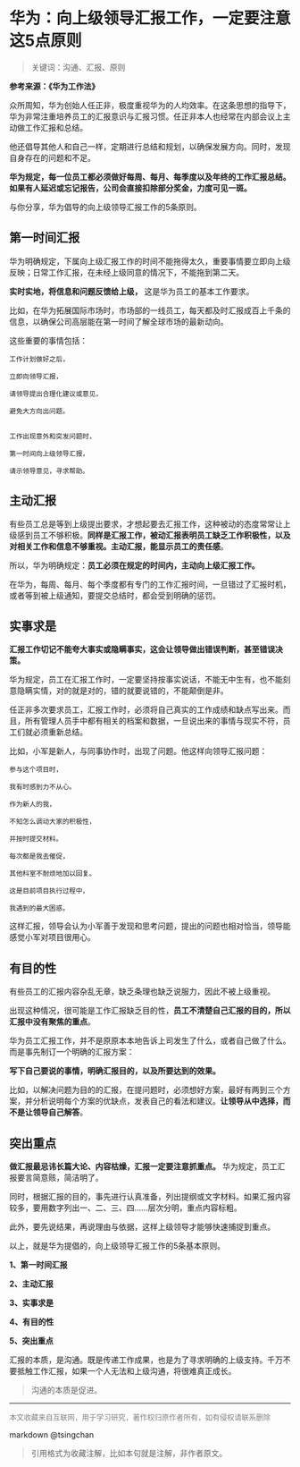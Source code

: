 华为：向上级领导汇报工作，一定要注意这5点原则
=======================

> 关键词：沟通、汇报、原则

**参考来源：《华为工作法》**


众所周知，华为创始人任正非，极度重视华为的人均效率。在这条思想的指导下，华为非常注重培养员工的汇报意识与汇报习惯。任正非本人也经常在内部会议上主动做工作汇报和总结。



他还倡导其他人和自己一样，定期进行总结和规划，以确保发展方向。同时，发现自身存在的问题和不足。



**华为规定，每一位员工都必须做好每周、每月、每季度以及年终的工作汇报总结。如果有人延迟或忘记报告，公司会直接扣除部分奖金，力度可见一斑。**



与你分享，华为倡导的向上级领导汇报工作的5条原则。

## 第一时间汇报

华为明确规定，下属向上级汇报工作的时间不能拖得太久，重要事情要立即向上级反映；日常工作汇报，在未经上级同意的情况下，不能拖到第二天。



**实时实地，将信息和问题反馈给上级，** 这是华为员工的基本工作要求。



比如，在华为拓展国际市场时，市场部的一线员工，每天都及时汇报成百上千条的信息，以确保公司高层能在第一时间了解全球市场的最新动向。


这些重要的事情包括：


    工作计划做好之后，

    立即向领导汇报，

    请领导提出合理化建议或意见，

    避免大方向出问题。


    工作出现意外和突发问题时，

    第一时间向上级领导汇报，

    请示领导意见，寻求帮助。


## 主动汇报


有些员工总是等到上级提出要求，才想起要去汇报工作，这种被动的态度常常让上级感到员工不够积极。**同样是汇报工作，被动汇报表明员工缺乏工作积极性，以及对相关工作和信息不够重视。主动汇报，能显示员工的责任感**。


所以，华为明确规定：**员工必须在规定的时间内，主动向上级汇报工作。**

在华为，每周、每月、每个季度都有专门的工作汇报时间，一旦错过了汇报时机，或者等到被上级通知，要提交总结时，都会受到明确的惩罚。

## 实事求是

**汇报工作切记不能夸大事实或隐瞒事实，这会让领导做出错误判断，甚至错误决策。**


华为规定，员工在汇报工作时，一定要坚持按事实说话，不能无中生有，也不能刻意隐瞒实情，对的就是对的，错的就要说错的，不能颠倒是非。


任正非多次要求员工，汇报工作时，必须将自己真实的工作成绩和缺点写出来。而且，所有管理人员手中都有相关的档案和数据，一旦说出来的事情与现实不符，员工们就必须重新总结。


比如，小军是新人，与同事协作时，出现了问题。他这样向领导汇报问题：


    参与这个项目时，

    我有时感到力不从心。

    作为新人的我，

    不知怎么调动大家的积极性，

    并按时提交材料。

    每次都是我去催促，

    其他科室不耐烦地加以回复。

    这是目前项目执行过程中，

    我遇到的最大困惑。


这样汇报，领导会认为小军善于发现和思考问题，提出的问题也相对恰当，领导能感觉小军对项目很用心。



## 有目的性


有些员工的汇报内容杂乱无章，缺乏条理也缺乏说服力，因此不被上级重视。


出现这种情况，很可能是工作汇报缺乏目的性，**员工不清楚自己汇报的目的，所以汇报中没有聚焦的重点**。


华为员工汇报工作，并不是原原本本地告诉上司发生了什么，或者自己做了什么。而是事先制订一个明确的汇报方案：


**写下自己要说的事情，明确汇报目的，以及所要达到的效果。**


比如，以解决问题为目的的汇报，在提问题时，必须想好方案，最好有两到三个方案，并分析说明每个方案的优缺点，发表自己的看法和建议。**让领导从中选择，而不是让领导自己解答**。



## 突出重点


**做汇报最忌讳长篇大论、内容枯燥，汇报一定要注意抓重点。** 华为规定，员工汇报要言简意赅，简洁明了。



同时，根据汇报的目的，事先进行认真准备，列出提纲或文字材料。如果汇报内容较多，要用数字列出一、二、三、四……层次分明，重点内容标粗。



此外，要先说结果，再说理由与依据，这样上级领导才能够快速捕捉到重点。



以上，就是华为提倡的，向上级领导汇报工作的5条基本原则。



**1、第一时间汇报**

**2、主动汇报**

**3、实事求是**

**4、有目的性**

**5、突出重点**



汇报的本质，是沟通。既是传递工作成果，也是为了寻求明确的上级支持。千万不要抵触工作汇报，如果一个人无法和上级沟通，将很难真正成长。

> 沟通的本质是促进。

----
<font size=2 color='grey'>本文收藏来自互联网，用于学习研究，著作权归原作者所有，如有侵权请联系删除</font>

markdown @tsingchan 

> 引用格式为收藏注解，比如本句就是注解，非作者原文。
